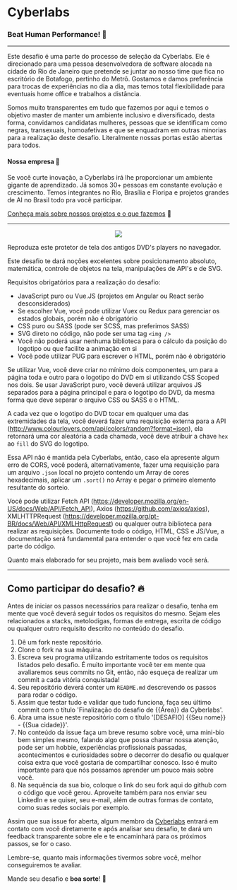 # Cyberlabs
### **Beat Human Performance!** 🌟

---

Este desafio é uma parte do processo de seleção da Cyberlabs. Ele é direcionado para uma pessoa desenvolvedora de software alocada na cidade do Rio de Janeiro que pretende se juntar ao nosso time que fica no escritório de Botafogo, pertinho do Metrô. Gostamos e damos preferência para trocas de experiências no dia a dia, mas temos total flexibilidade para eventuais home office e trabalhos a distância.

Somos muito transparentes em tudo que fazemos por aqui e temos o objetivo master de manter um ambiente inclusivo e diversificado, desta forma, convidamos candidatas mulheres, pessoas que se identificam como negras, transexuais, homoafetivas e que se enquadram em outras minorias para a realização deste desafio. Literalmente nossas portas estão abertas para todos.

#### Nossa empresa 💃
Se você curte inovação, a Cyberlabs irá lhe proporcionar um ambiente gigante de aprendizado. Já somos 30+ pessoas em constante evolução e crescimento. Temos integrantes no Rio, Brasília e Floripa e projetos grandes de AI no Brasil todo pra você participar.

[Conheça mais sobre nossos projetos e o que fazemos](https://cyberlabs.ai) 💙

---

<p align="center"><img src="https://raw.githubusercontent.com/cyberlabsai/desafios-frontend/master/dvd-screensaver.gif"></p>

Reproduza este protetor de tela dos antigos DVD's players no navegador.

Este desafio te dará noções excelentes sobre posicionamento absoluto, matemática, controle de objetos na tela, manipulações de API's e de SVG.

Requisitos obrigatórios para a realização do desafio:
 - JavaScript puro ou Vue.JS (projetos em Angular ou React serão desconsiderados)
 - Se escolher Vue, você pode utilizar Vuex ou Redux para gerenciar os estados globais, porém não é obrigatório
 - CSS puro ou SASS (pode ser SCSS, mas preferimos SASS)
 - SVG direto no código, não pode ser uma tag `<img />`
 - Você não poderá usar nenhuma biblioteca para o cálculo da posição do logotipo ou que facilite a animação em si
 - Você pode utilizar PUG para escrever o HTML, porém não é obrigatório

Se utilizar Vue, você deve criar no mínimo dois componentes, um para a página toda e outro para o logotipo do DVD em si utilizando CSS Scoped nos dois.
Se usar JavaScript puro, você deverá utilizar arquivos JS separados para a página principal e para o logotipo do DVD, da mesma forma que deve separar o arquivo CSS ou SASS e o HTML.

A cada vez que o logotipo do DVD tocar em qualquer uma das extremidades da tela, você deverá fazer uma requisição externa para a API (http://www.colourlovers.com/api/colors/random?format=json), ela retornará uma cor aleatória a cada chamada, você deve atribuir a chave `hex` ao `fill` do SVG do logotipo.

Essa API não é mantida pela Cyberlabs, então, caso ela apresente algum erro de CORS, você poderá, alternativamente, fazer uma requisição para um arquivo `.json` local no projeto contendo um Array de cores hexadecimais, aplicar um `.sort()` no Array e pegar o primeiro elemento resultante do sorteio.

Você pode utilizar Fetch API (https://developer.mozilla.org/en-US/docs/Web/API/Fetch_API), Axios (https://github.com/axios/axios), XMLHTTPRequest (https://developer.mozilla.org/pt-BR/docs/Web/API/XMLHttpRequest) ou qualquer outra biblioteca para realizar as requisições.
Documente todo o código, HTML, CSS e JS/Vue, a documentação será fundamental para entender o que você fez em cada parte do código.

Quanto mais elaborado for seu projeto, mais bem avaliado você será.

---

## Como participar do desafio? 🔥

Antes de iniciar os passos necessários para realizar o desafio, tenha em mente que você deverá seguir todos os requisitos do mesmo. Sejam eles relacionados a stacks, metolodigas, formas de entrega, escrita de código ou qualquer outro requisito descrito no conteúdo do desafio.

1. Dê um fork neste repositório.
2. Clone o fork na sua máquina.
3. Escreva seu programa utilizando estritamente todos os requisitos listados pelo desafio. É muito importante você ter em mente qua avaliaremos seus commits no Git, então, não esqueça de realizar um commit a cada vitória conquistada!
4. Seu repositório deverá conter um `README.md` descrevendo os passos para rodar o código.
5. Assim que testar tudo e validar que tudo funciona, faça seu último commit com o título 'Finalização do desafio de {{Área}} da Cyberlabs'.
6. Abra uma issue neste repositório com o título '[DESAFIO] {{Seu nome}} - {{Sua cidade}}'.
7. No conteúdo da issue faça um breve resumo sobre você, uma mini-bio bem simples mesmo, falando algo que possa chamar nossa atenção, pode ser um hobbie, experiências profissionais passadas, acontecimentos e curiosidades sobre o decorrer do desafio ou qualquer coisa extra que você gostaria de compartilhar conosco. Isso é muito importante para que nós possamos aprender um pouco mais sobre você.
8. Na sequência da sua bio, coloque o link do seu fork aqui do github com o código que você gerou. Aproveite também para nos enviar seu LinkedIn e se quiser, seu e-mail, além de outras formas de contato, como suas redes sociais por exemplo.

Assim que sua issue for aberta, algum membro da [Cyberlabs](https://cyberlabs.ai) entrará em contato com você diretamente e após analisar seu desafio, te dará um feedback transparente sobre ele e te encaminhará para os próximos passos, se for o caso.

Lembre-se, quanto mais informações tivermos sobre você, melhor conseguiremos te avaliar.

Mande seu desafio e **boa sorte**! 🤘
